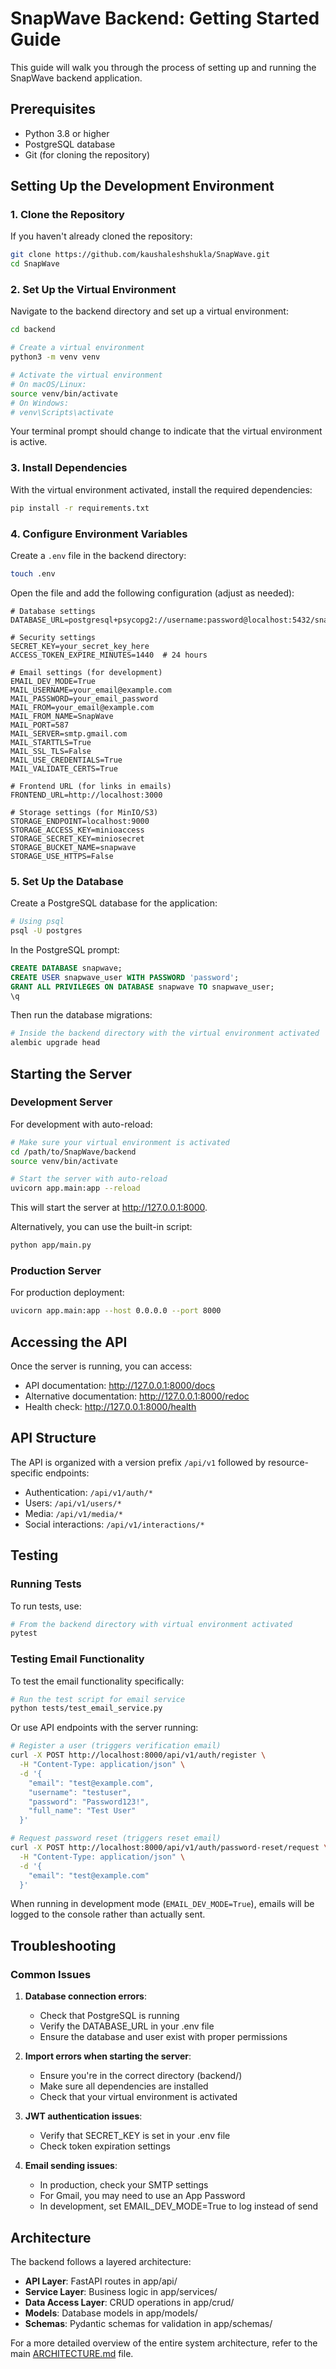 # SnapWave Backend: Getting Started Guide

This guide will walk you through the process of setting up and running the SnapWave backend application.

## Prerequisites

- Python 3.8 or higher
- PostgreSQL database
- Git (for cloning the repository)

## Setting Up the Development Environment

### 1. Clone the Repository

If you haven't already cloned the repository:

```bash
git clone https://github.com/kaushaleshshukla/SnapWave.git
cd SnapWave
```

### 2. Set Up the Virtual Environment

Navigate to the backend directory and set up a virtual environment:

```bash
cd backend

# Create a virtual environment
python3 -m venv venv

# Activate the virtual environment
# On macOS/Linux:
source venv/bin/activate
# On Windows:
# venv\Scripts\activate
```

Your terminal prompt should change to indicate that the virtual environment is active.

### 3. Install Dependencies

With the virtual environment activated, install the required dependencies:

```bash
pip install -r requirements.txt
```

### 4. Configure Environment Variables

Create a `.env` file in the backend directory:

```bash
touch .env
```

Open the file and add the following configuration (adjust as needed):

```
# Database settings
DATABASE_URL=postgresql+psycopg2://username:password@localhost:5432/snapwave

# Security settings
SECRET_KEY=your_secret_key_here
ACCESS_TOKEN_EXPIRE_MINUTES=1440  # 24 hours

# Email settings (for development)
EMAIL_DEV_MODE=True
MAIL_USERNAME=your_email@example.com
MAIL_PASSWORD=your_email_password
MAIL_FROM=your_email@example.com
MAIL_FROM_NAME=SnapWave
MAIL_PORT=587
MAIL_SERVER=smtp.gmail.com
MAIL_STARTTLS=True
MAIL_SSL_TLS=False
MAIL_USE_CREDENTIALS=True
MAIL_VALIDATE_CERTS=True

# Frontend URL (for links in emails)
FRONTEND_URL=http://localhost:3000

# Storage settings (for MinIO/S3)
STORAGE_ENDPOINT=localhost:9000
STORAGE_ACCESS_KEY=minioaccess
STORAGE_SECRET_KEY=miniosecret
STORAGE_BUCKET_NAME=snapwave
STORAGE_USE_HTTPS=False
```

### 5. Set Up the Database

Create a PostgreSQL database for the application:

```bash
# Using psql
psql -U postgres
```

In the PostgreSQL prompt:

```sql
CREATE DATABASE snapwave;
CREATE USER snapwave_user WITH PASSWORD 'password';
GRANT ALL PRIVILEGES ON DATABASE snapwave TO snapwave_user;
\q
```

Then run the database migrations:

```bash
# Inside the backend directory with the virtual environment activated
alembic upgrade head
```

## Starting the Server

### Development Server

For development with auto-reload:

```bash
# Make sure your virtual environment is activated
cd /path/to/SnapWave/backend
source venv/bin/activate

# Start the server with auto-reload
uvicorn app.main:app --reload
```

This will start the server at http://127.0.0.1:8000.

Alternatively, you can use the built-in script:

```bash
python app/main.py
```

### Production Server

For production deployment:

```bash
uvicorn app.main:app --host 0.0.0.0 --port 8000
```

## Accessing the API

Once the server is running, you can access:

- API documentation: http://127.0.0.1:8000/docs
- Alternative documentation: http://127.0.0.1:8000/redoc
- Health check: http://127.0.0.1:8000/health

## API Structure

The API is organized with a version prefix `/api/v1` followed by resource-specific endpoints:

- Authentication: `/api/v1/auth/*`
- Users: `/api/v1/users/*`
- Media: `/api/v1/media/*` 
- Social interactions: `/api/v1/interactions/*`

## Testing

### Running Tests

To run tests, use:

```bash
# From the backend directory with virtual environment activated
pytest
```

### Testing Email Functionality

To test the email functionality specifically:

```bash
# Run the test script for email service
python tests/test_email_service.py
```

Or use API endpoints with the server running:

```bash
# Register a user (triggers verification email)
curl -X POST http://localhost:8000/api/v1/auth/register \
  -H "Content-Type: application/json" \
  -d '{
    "email": "test@example.com",
    "username": "testuser",
    "password": "Password123!",
    "full_name": "Test User"
  }'

# Request password reset (triggers reset email)
curl -X POST http://localhost:8000/api/v1/auth/password-reset/request \
  -H "Content-Type: application/json" \
  -d '{
    "email": "test@example.com"
  }'
```

When running in development mode (`EMAIL_DEV_MODE=True`), emails will be logged to the console rather than actually sent.

## Troubleshooting

### Common Issues

1. **Database connection errors**:
   - Check that PostgreSQL is running
   - Verify the DATABASE_URL in your .env file
   - Ensure the database and user exist with proper permissions

2. **Import errors when starting the server**:
   - Ensure you're in the correct directory (backend/)
   - Make sure all dependencies are installed
   - Check that your virtual environment is activated

3. **JWT authentication issues**:
   - Verify that SECRET_KEY is set in your .env file
   - Check token expiration settings

4. **Email sending issues**:
   - In production, check your SMTP settings
   - For Gmail, you may need to use an App Password
   - In development, set EMAIL_DEV_MODE=True to log instead of send

## Architecture

The backend follows a layered architecture:

- **API Layer**: FastAPI routes in app/api/
- **Service Layer**: Business logic in app/services/
- **Data Access Layer**: CRUD operations in app/crud/
- **Models**: Database models in app/models/
- **Schemas**: Pydantic schemas for validation in app/schemas/

For a more detailed overview of the entire system architecture, refer to the main [ARCHITECTURE.md](../../ARCHITECTURE.md) file.
